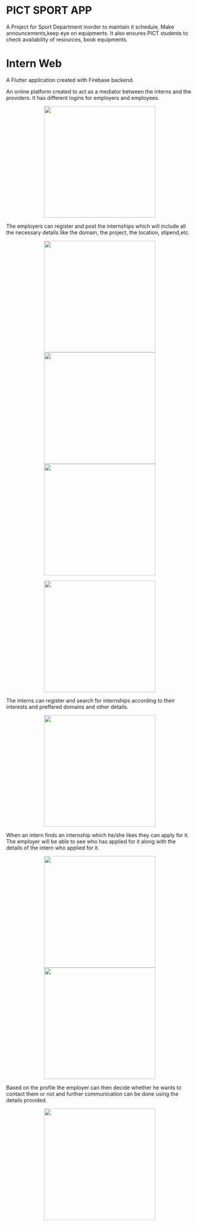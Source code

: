 # PICT SPORT APP

A Project for Sport Department inorder to maintain it schedule, Make announcements,keep eye on equipments. It also ensures PICT students to check availability of resources, book equipments. 
# Intern Web

A Flutter application created with Firebase backend. 


An online platform created to act as a mediator between the interns and the providers. It has different logins for employers and employees. 

<p align ="center">
<img src= "https://ibb.co/bmVyXSn" width = "300">
</p>

The employers can register and post the internships which will include all the necessary details like the domain, the project, the location, stipend,etc. 

<p align ="center">
<img  src ="https://user-images.githubusercontent.com/87608856/185750598-a4f584c4-a156-4e15-baa4-6f61028070f5.jpeg" width = "300">       <img src="https://user-images.githubusercontent.com/87608856/185750614-be399823-5358-4124-84c8-79f7bd83bf3b.jpeg" width = "300">     <img src="https://user-images.githubusercontent.com/87608856/185750838-710f9504-2274-461f-b667-0b7f773eaabe.jpeg" width = "300">
</p>

<p align ="center">

<img src ="https://user-images.githubusercontent.com/87608856/185750667-9cbb0b6a-1cda-4ff4-8043-51fbb1c87f07.jpeg" width = "300">
</p>

The interns can register and search for internships according to their interests and preffered domains and other details.

<p align ="center">
<img src= "https://user-images.githubusercontent.com/87608856/185751212-c23d13d7-7707-4e23-bbd0-7ed387afba4c.jpeg" width = "300">
</p>

When an intern finds an internship which he/she likes they can apply for it. The employer will be able to see who has applied for it along with the details of the intern who applied for it.


<p align ="center">
<img src="https://user-images.githubusercontent.com/87608856/185751037-77898f62-a9ce-4fd7-b794-8a0274bdfdb3.jpeg" width = "300">      <img src="https://user-images.githubusercontent.com/87608856/185751075-42858f72-67a4-453c-aae9-93e09af91e27.jpeg" width = "300">
</p>

Based on the profile the employer can then decide whether he wants to contact them or not and further communication can be done using the details provided.

<p align ="center">
<img src="https://user-images.githubusercontent.com/87608856/185751215-082c7657-22d5-4f32-bee2-65ab1d73db2d.jpeg" width = "300">
</p>
